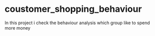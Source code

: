 # coustomer_shopping_behaviour
In this project i check the behaviour analysis which group like to spend more money 
